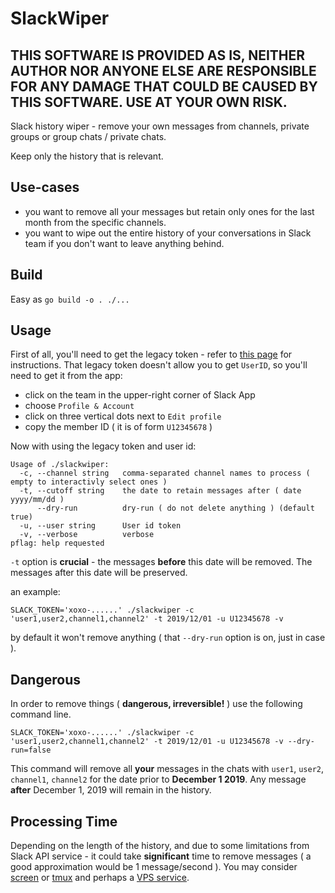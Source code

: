 # SlackWiper

## THIS SOFTWARE IS PROVIDED AS IS, NEITHER AUTHOR NOR ANYONE ELSE ARE RESPONSIBLE FOR ANY DAMAGE THAT COULD BE CAUSED BY THIS SOFTWARE. USE AT YOUR OWN RISK.

Slack history wiper - remove your own messages from channels, private groups or group chats / private chats. 

Keep only the history that is relevant.

## Use-cases

- you want to remove all your messages but retain only ones for the last month from the specific channels.
- you want to wipe out the entire history of your conversations in Slack team if you don't want to leave anything behind.

## Build

Easy as `go build -o . ./...`

## Usage

First of all, you'll need to get the legacy token - refer to [this page](https://api.slack.com/custom-integrations/legacy-tokens) for instructions.
That legacy token doesn't allow you to get `UserID`, so you'll need to get it from the app: 
- click on the team in the upper-right corner of Slack App
- choose `Profile & Account`
- click on three vertical dots next to `Edit profile`
- copy the member ID ( it is of form `U12345678` )

Now with using the legacy token and user id:
```
Usage of ./slackwiper:
  -c, --channel string   comma-separated channel names to process ( empty to interactivly select ones )
  -t, --cutoff string    the date to retain messages after ( date yyyy/mm/dd )
      --dry-run          dry-run ( do not delete anything ) (default true)
  -u, --user string      User id token
  -v, --verbose          verbose
pflag: help requested

```

`-t` option is **crucial** - the messages **before** this date will be removed. The messages after this date will be preserved.

an example:
```
SLACK_TOKEN='xoxo-......' ./slackwiper -c 'user1,user2,channel1,channel2' -t 2019/12/01 -u U12345678 -v
```
by default it won't remove anything ( that `--dry-run` option is on, just in case ).

## Dangerous
In order to remove things ( **dangerous, irreversible!** ) use the following command line.
```
SLACK_TOKEN='xoxo-......' ./slackwiper -c 'user1,user2,channel1,channel2' -t 2019/12/01 -u U12345678 -v --dry-run=false
```
This command will remove all **your** messages in the chats with `user1`, `user2`, `channel1`, `channel2` 
for the date prior to **December 1 2019**. Any message **after** December 1, 2019 will remain in the history.

## Processing Time
Depending on the length of the history, and due to some limitations from Slack API service - it could take **significant** time to remove messages ( a good approximation would be 1 message/second ). You may consider [screen](https://linuxize.com/post/how-to-use-linux-screen/) or [tmux](https://github.com/tmux/tmux/wiki) and perhaps a [VPS service](https://en.wikipedia.org/wiki/Virtual_private_server).
